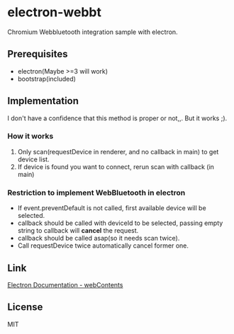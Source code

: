 # electron-webbt

Chromium Webbluetooth integration sample with electron.

## Prerequisites

- electron(Maybe >=3 will work)
- bootstrap(included)

## Implementation

I don't have a confidence that this method is proper or not,,. But it works ;).

### How it works

1. Only scan(requestDevice in renderer, and no callback in main) to get device list.
1. If device is found you want to connect, rerun scan with callback (in main)

### Restriction to implement WebBluetooth in electron

- If event.preventDefault is not called, first available device will be selected.
- callback should be called with deviceId to be selected, passing empty string to callback will **cancel** the request.
- callback should be called asap(so it needs scan twice).
- Call requestDevice twice automatically cancel former one.

## Link

[Electron Documentation - webContents](https://electronjs.org/docs/api/web-contents#event-select-bluetooth-device)

## License

MIT
